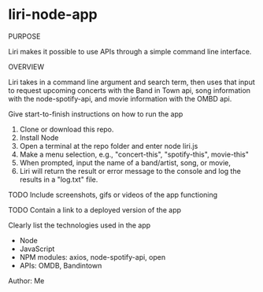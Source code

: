 # liri-node-app

PURPOSE

Liri makes it possible to use APIs through a simple command line interface.

OVERVIEW

Liri takes in a command line argument and search term, then uses that input to request upcoming concerts with the Band in Town api, song information with the node-spotify-api, and movie information with the OMBD api.

Give start-to-finish instructions on how to run the app

1. Clone or download this repo.
2. Install Node
3. Open a terminal at the repo folder and enter node liri.js
4. Make a menu selection, e.g., "concert-this", "spotify-this", movie-this"
5. When prompted, input the name of a band/artist, song, or movie,
6. Liri will return the result or error message to the console and log the results in a "log.txt" file.

TODO Include screenshots, gifs or videos of the app functioning

TODO Contain a link to a deployed version of the app

Clearly list the technologies used in the app
- Node
- JavaScript
- NPM modules: axios, node-spotify-api, open
- APIs: OMDB, Bandintown

Author: Me
